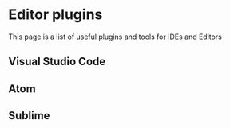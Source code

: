 # Editor plugins
This page is a list of useful plugins and tools for IDEs and Editors

## Visual Studio Code

## Atom

## Sublime
